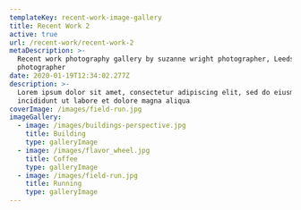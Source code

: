 ```yaml
---
templateKey: recent-work-image-gallery
title: Recent Work 2
active: true
url: /recent-work/recent-work-2
metaDescription: >-
  Recent work photography gallery by suzanne wright photographer, Leeds
  photographer 
date: 2020-01-19T12:34:02.277Z
description: >-
  Lorem ipsum dolor sit amet, consectetur adipiscing elit, sed do eiusmod tempor
  incididunt ut labore et dolore magna aliqua
coverImage: /images/field-run.jpg
imageGallery:
  - image: /images/buildings-perspective.jpg
    title: Building
    type: galleryImage
  - image: /images/flavor_wheel.jpg
    title: Coffee
    type: galleryImage
  - image: /images/field-run.jpg
    title: Running
    type: galleryImage
---
```



